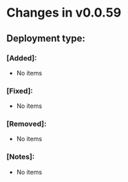 # Changes in v0.0.59

## Deployment type: 

### [Added]: 
<ul>
  <li>No items</li>
</ul>

### [Fixed]: 
<ul>
  <li>No items</li>
</ul>

### [Removed]: 
<ul>
  <li>No items</li>
</ul>

### [Notes]: 
<ul>
  <li>No items</li>
</ul>

